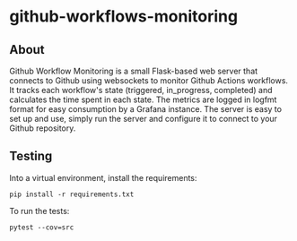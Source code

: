 # github-workflows-monitoring


## About

Github Workflow Monitoring is a small Flask-based web server that connects to Github using websockets to monitor Github Actions workflows. It tracks each workflow's state (triggered, in_progress, completed) and calculates the time spent in each state. The metrics are logged in logfmt format for easy consumption by a Grafana instance. The server is easy to set up and use, simply run the server and configure it to connect to your Github repository.


## Testing

Into a virtual environment, install the requirements:

    pip install -r requirements.txt


To run the tests:

    pytest --cov=src
